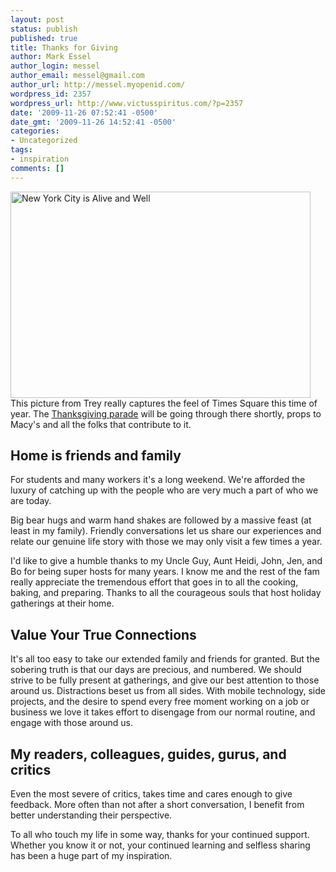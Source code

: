 ```yaml
---
layout: post
status: publish
published: true
title: Thanks for Giving
author: Mark Essel
author_login: messel
author_email: messel@gmail.com
author_url: http://messel.myopenid.com/
wordpress_id: 2357
wordpress_url: http://www.victusspiritus.com/?p=2357
date: '2009-11-26 07:52:41 -0500'
date_gmt: '2009-11-26 14:52:41 -0500'
categories:
- Uncategorized
tags:
- inspiration
comments: []
---
```

<p><a href="http://www.stuckincustoms.com"><img class="aligncenter size-full wp-image-2358" title="New York City is Alive and Well" src="{{ site.url }}/assets/2009/11/NewYorkisAliveAndWell.jpg" alt="New York City is Alive and Well" width="480" height="330" /></a><br />
This picture from Trey really captures the feel of Times Square this time of year. The <a href="http://www.nbc.com/Macys_Parade/">Thanksgiving parade</a> will be going through there shortly, props to Macy's and all the folks that contribute to it.</p>
<h2>Home is friends and family</h2>
<p>For students and many workers it's a long weekend. We're afforded the luxury of catching up with the people who are very much a part of who we are today. </p>
<p>Big bear hugs and warm hand shakes are followed by a massive feast (at least in my family). Friendly conversations let us share our experiences and relate our genuine life story with those we may only visit a few times a year.  </p>
<p>I'd like to give a humble thanks to my Uncle Guy, Aunt Heidi, John, Jen, and Bo for being super hosts for many years. I know me and the rest of the fam really appreciate the tremendous effort that goes in to all the cooking, baking, and preparing. Thanks to all the courageous souls that host holiday gatherings at their home.</p>
<h2>Value Your True Connections</h2>
<p>It's all too easy to take our extended family and friends for granted. But the sobering truth is that our days are precious, and numbered. We should strive to be fully present at gatherings, and give our best attention to those around us. Distractions beset us from all sides. With mobile technology, side projects, and the desire to spend every free moment working on a job or business we love it takes effort to disengage from our normal routine, and engage with those around us.  </p>
<h2>My readers, colleagues, guides, gurus, and critics</h2>
<p>Even the most severe of critics, takes time and cares enough to give feedback. More often than not after a short conversation, I benefit from better understanding their perspective.   </p>
<p>To all who touch my life in some way, thanks for your continued support. Whether you know it or not, your continued learning and selfless sharing has been a huge part of my inspiration. </p>

